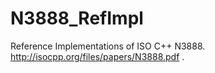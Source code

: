 N3888_RefImpl
=============

Reference Implementations of ISO C++ N3888. http://isocpp.org/files/papers/N3888.pdf .
